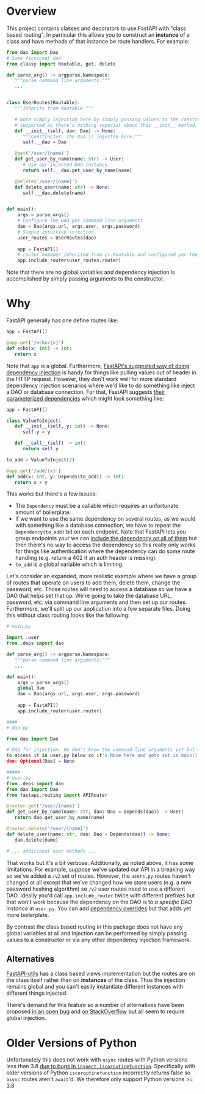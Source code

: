 # Overview

This project contains classes and decorators to use FastAPI with "class based routing". In particular this allows you to
construct an **instance** of a class and have methods of that instance be route handlers. For example:

```py
from dao import Dao
# Some fictional dao
from classy import Routable, get, delete

def parse_arg() -> argparse.Namespace:
   """parse command line arguments."""
   ...


class UserRoutes(Routable):
   """Inherits from Routable."""

   # Note simply injection here by simply passing values to the constructor. Other injection frameworks also 
   # supported as there's nothing sepecial about this __init__ method.
   def __init__(self, dao: Dao) -> None:
      """Constructor. The Dao is injected here."""
      self.__dao = Dao

   @get('/user/{name}')
   def get_user_by_name(name: str) -> User:
      # Use our injected DAO instance.
      return self.__dao.get_user_by_name(name)

   @delete('/user/{name}')
   def delete_user(name: str) -> None:
      self.__dao.delete(name)


def main():
    args = parse_args()
    # Configure the DAO per command line arguments
    dao = Dao(args.url, args.user, args.password)
    # Simple intuitive injection
    user_routes = UserRoutes(dao)
    
    app = FastAPI()
    # router memeber inherited from cr.Routable and configured per the annotations.
    app.include_router(user_routes.router)
```

Note that there are no global variables and dependency injection is accomplished by simply passing arguments to the
constructor.

# Why

FastAPI generally has one define routes like:

```py
app = FastAPI()

@app.get('/echo/{x}')
def echo(x: int) -> int:
   return x
```

Note that `app` is a global. Furthermore, [FastAPI's suggested way of doing dependency
injection](https://fastapi.tiangolo.com/tutorial/dependencies/classes-as-dependencies/) is handy for things like pulling
values out of header in the HTTP request. However, they don't work well for more standard dependency injection scenarios
where we'd like to do something like inject a DAO or database connection. For that, FastAPI suggests [their
parameterized dependencies](https://fastapi.tiangolo.com/advanced/advanced-dependencies/) which might look something
like:

```py
app = FastAPI()

class ValueToInject:
   def __init__(self, y: int) -> None:
      self.y = y

   def __call__(self) -> int:
      return self.y

to_add = ValueToInject(2)

@app.get('/add/{x}')
def add(x: int, y: Depends(to_add)) -> int:
   return x + y
```

This works but there's a few issues:

* The `Dependency` must be a callable which requires an unfortunate amount of boilerplate.
* If we want to use the same dependency on several routes, as we would with something like a database connection, we
  have to repeat the `Dependency(to_add)` bit on each endpoint. Note that FastAPI lets you group endpoints your we can
  [include the dependency on all of them]( https://fastapi.tiangolo.com/tutorial/bigger-applications) but then there's
  no way to access the dependency so this really only works for things like authentication where the dependency can do
  some route handling (e.g. return a 402 if an auth header is missing).
* `to_add` is a global variable which is limiting.

Let's consider an expanded, more realistic example where we have a group of routes that operate on users to add them,
delete them, change the password, etc. Those routes will need to access a database so we have a DAO that helps set that
up. We're going to take the database URL, password, etc. via command line arguments and then set up our routes.
Furthermore, we'll split up our application into a few separate files. Doing this without class routing looks like the
following:

```py
# main.py

import .user
from .deps import dao

def parse_arg() -> argparse.Namespace:
   """parse command line arguments."""
   ...

def main():
    args = parse_args()
    global dao
    dao = Dao(args.url, args.user, args.password)
    
    app = FastAPI()
    app.include_router(user.router)

####
# dao.py

from dao import Dao

# DAO for injection. We don't know the command line arguments yet but we need to make this global as we need to be able
to access it in user.py below so it's None here and gets set in main()
dao: Optional[Dao] = None

#####
# user.py
from .deps import dao
from dao import Dao
from fastapi.routing import APIRouter

@router.get('/user/{name}')
def get_user_by_name(name: str, dao: Dao = Depends(dao)) -> User:
   return dao.get_user_by_name(name)

@router.delete('/user/{name}')
def delete_user(name: str, dao: Dao = Depends(dao)) -> None:
   dao.delete(name)

# ... additional user methods ...
```

That works but it's a bit verbose. Additionally, as noted above, it has some limitations. For example, suppose we've
updated our API in a breaking way so we've added a `/v2` set of routes. However, the `users.py` routes haven't changed
at all except that we've changed how we store users (e.g. a new password hashing algorithm) so `/v2` user routes need to
use a different DAO. Ideally you'd call `app.include_router` twice with different prefixes but that won't work because
the dependency on the DAO is to _a specific DAO instance_ in `user.py`. You can add [dependency
overrides](https://fastapi.tiangolo.com/advanced/testing-dependencies/) but that adds yet more boilerplate.

By contrast the class based routing in this package does not have any global variables at all and injection can be
performed by simply passing values to a constructor or via any other dependency injection framework.

## Alternatives

[FastAPI-utils](https://fastapi-utils.davidmontague.xyz/user-guide/class-based-views/) has a class based views
implementation but the routes are on the class itself rather than on **instances** of the class. Thus the injection
remains global and you can't easily instantiate different instances with different things injected.

There's demand for this feature so a number of alternatives have been proposed [in an open
bug](https://github.com/tiangolo/fastapi/issues/270) and [on
StackOverflow](https://stackoverflow.com/questions/2366713/can-a-decorator-of-an-instance-method-access-the-class) but
all seem to require global injection.

# Older Versions of Python

Unfortunately this does not work with `async` routes with Python versions less than 3.8 [due to bugs in
`inspect.iscoroutinefunction`](https://stackoverflow.com/a/52422903/1431244). Specifically with older versions of Python
`iscoroutinefunction` incorrectly returns false so `async` routes aren't `await`'d. We therefore only support Python
versions >= 3.8
